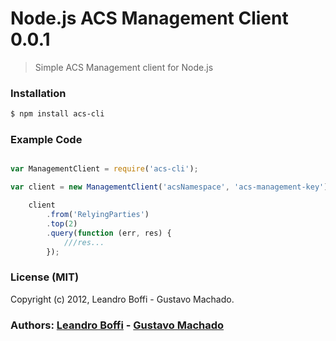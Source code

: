 # Node.js ACS Management Client 0.0.1

> Simple ACS Management client for Node.js


### Installation

```bash
$ npm install acs-cli
```

### Example Code

```javascript

var ManagementClient = require('acs-cli');

var client = new ManagementClient('acsNamespace', 'acs-management-key');

    client
        .from('RelyingParties')
        .top(2)
        .query(function (err, res) {
            ///res...
        });

```

### License (MIT)

Copyright (c) 2012, Leandro Boffi - Gustavo Machado.

### Authors: [Leandro Boffi][0] - [Gustavo Machado][1]

[0]: http://github.com/leandrob/
[1]: http://github.com/machadogj/

